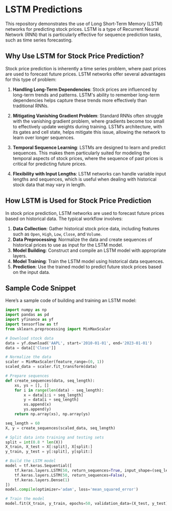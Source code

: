 # LSTM Predictions

This repository demonstrates the use of Long Short-Term Memory (LSTM) networks for predicting stock prices. LSTM is a type of Recurrent Neural Network (RNN) that is particularly effective for sequence prediction tasks, such as time series forecasting.

## Why Use LSTM for Stock Price Prediction?

Stock price prediction is inherently a time series problem, where past prices are used to forecast future prices. LSTM networks offer several advantages for this type of problem:

1. **Handling Long-Term Dependencies**: Stock prices are influenced by long-term trends and patterns. LSTM's ability to remember long-term dependencies helps capture these trends more effectively than traditional RNNs.

2. **Mitigating Vanishing Gradient Problem**: Standard RNNs often struggle with the vanishing gradient problem, where gradients become too small to effectively update weights during training. LSTM’s architecture, with its gates and cell state, helps mitigate this issue, allowing the network to learn over longer sequences.

3. **Temporal Sequence Learning**: LSTMs are designed to learn and predict sequences. This makes them particularly suited for modeling the temporal aspects of stock prices, where the sequence of past prices is critical for predicting future prices.

4. **Flexibility with Input Lengths**: LSTM networks can handle variable input lengths and sequences, which is useful when dealing with historical stock data that may vary in length.

## How LSTM is Used for Stock Price Prediction

In stock price prediction, LSTM networks are used to forecast future prices based on historical data. The typical workflow involves:

1. **Data Collection**: Gather historical stock price data, including features such as `Open`, `High`, `Low`, `Close`, and `Volume`.
2. **Data Preprocessing**: Normalize the data and create sequences of historical prices to use as input for the LSTM model.
3. **Model Building**: Construct and compile an LSTM model with appropriate layers.
4. **Model Training**: Train the LSTM model using historical data sequences.
5. **Prediction**: Use the trained model to predict future stock prices based on the input data.


## Sample Code Snippet

Here’s a sample code of building and training an LSTM model:

```python
import numpy as np
import pandas as pd
import yfinance as yf
import tensorflow as tf
from sklearn.preprocessing import MinMaxScaler

# Download stock data
data = yf.download('AAPL', start='2010-01-01', end='2023-01-01')
data = data[['Close']]

# Normalize the data
scaler = MinMaxScaler(feature_range=(0, 1))
scaled_data = scaler.fit_transform(data)

# Prepare sequences
def create_sequences(data, seq_length):
    xs, ys = [], []
    for i in range(len(data) - seq_length):
        x = data[i:i + seq_length]
        y = data[i + seq_length]
        xs.append(x)
        ys.append(y)
    return np.array(xs), np.array(ys)

seq_length = 60
X, y = create_sequences(scaled_data, seq_length)

# Split data into training and testing sets
split = int(0.8 * len(X))
X_train, X_test = X[:split], X[split:]
y_train, y_test = y[:split], y[split:]

# Build the LSTM model
model = tf.keras.Sequential([
    tf.keras.layers.LSTM(50, return_sequences=True, input_shape=(seq_length, 1)),
    tf.keras.layers.LSTM(50, return_sequences=False),
    tf.keras.layers.Dense(1)
])
model.compile(optimizer='adam', loss='mean_squared_error')

# Train the model
model.fit(X_train, y_train, epochs=50, validation_data=(X_test, y_test))
